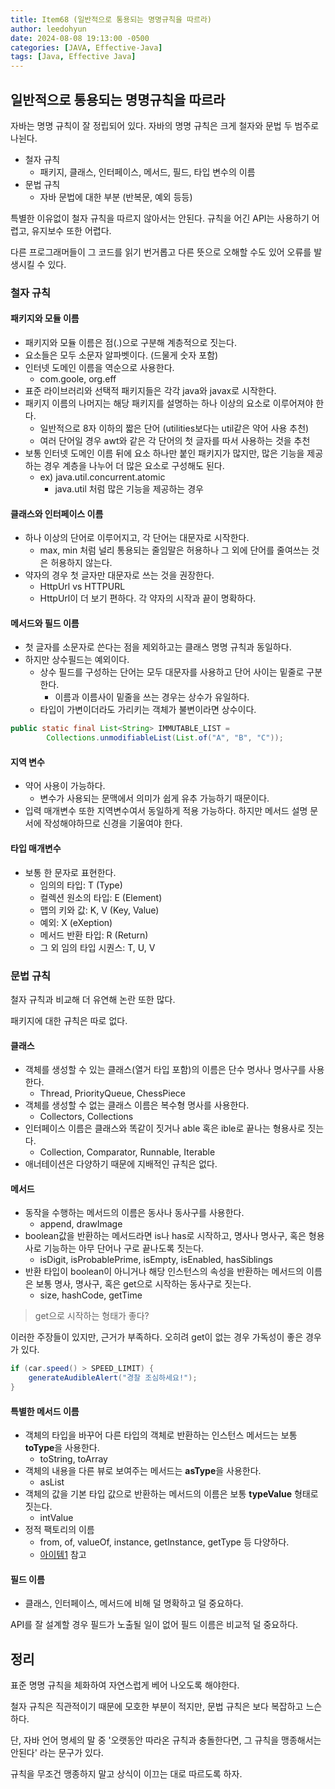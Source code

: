```yaml
---
title: Item68 (일반적으로 통용되는 명명규칙을 따르라)
author: leedohyun
date: 2024-08-08 19:13:00 -0500
categories: [JAVA, Effective-Java]
tags: [Java, Effective Java]
---
```


## 일반적으로 통용되는 명명규칙을 따르라

자바는 명명 규칙이 잘 정립되어 있다. 자바의 명명 규칙은 크게 철자와 문법 두 범주로 나뉜다.

- 철자 규칙
	- 패키지, 클래스, 인터페이스, 메서드, 필드, 타입 변수의 이름
- 문법 규칙
	-  자바 문법에 대한 부분 (반복문, 예외 등등)

특별한 이유없이 철자 규칙을 따르지 않아서는 안된다. 규칙을 어긴 API는 사용하기 어렵고, 유지보수 또한 어렵다. 

다른 프로그래머들이 그 코드를 읽기 번거롭고 다른 뜻으로 오해할 수도 있어 오류를 발생시킬 수 있다.

### 철자 규칙

#### 패키지와 모듈 이름

- 패키지와 모듈 이름은 점(.)으로 구분해 계층적으로 짓는다.
- 요소들은 모두 소문자 알파벳이다. (드물게 숫자 포함)
- 인터넷 도메인 이름을 역순으로 사용한다.
	- com.goole, org.eff
- 표준 라이브러리와 선택적 패키지들은 각각 java와 javax로 시작한다.
- 패키지 이름의 나머지는 해당 패키지를 설명하는 하나 이상의 요소로 이루어져야 한다.
	- 일반적으로 8자 이하의 짧은 단어 (utilities보다는 util같은 약어 사용 추천)
	- 여러 단어일 경우 awt와 같은 각 단어의 첫 글자를 따서 사용하는 것을 추천 
- 보통 인터넷 도메인 이름 뒤에 요소 하나만 붙인 패키지가 많지만, 많은 기능을 제공하는 경우 계층을 나누어 더 많은 요소로 구성해도 된다.
	- ex) java.util.concurrent.atomic
		- java.util 처럼 많은 기능을 제공하는 경우

#### 클래스와 인터페이스 이름

-  하나 이상의 단어로 이루어지고, 각 단어는 대문자로 시작한다.
	- max, min 처럼 널리 통용되는 줄임말은 허용하나 그 외에 단어를 줄여쓰는 것은 허용하지 않는다.
- 약자의 경우 첫 글자만 대문자로 쓰는 것을 권장한다.
	- HttpUrl vs HTTPURL
	- HttpUrl이 더 보기 편하다. 각 약자의 시작과 끝이 명확하다.

#### 메서드와 필드 이름

- 첫 글자를 소문자로 쓴다는 점을 제외하고는 클래스 명명 규칙과 동일하다.
- 하지만 상수필드는 예외이다.
	- 상수 필드를 구성하는 단어는 모두 대문자를 사용하고 단어 사이는 밑줄로 구분한다.
		- 이름과 이름사이 밑줄을 쓰는 경우는 상수가 유일하다.
	- 타입이 가변이더라도 가리키는 객체가 불변이라면 상수이다.

```java
public static final List<String> IMMUTABLE_LIST = 
		Collections.unmodifiableList(List.of("A", "B", "C"));
```

#### 지역 변수

- 약어 사용이 가능하다.
	- 변수가 사용되는 문맥에서 의미가 쉽게 유추 가능하기 때문이다.
- 입력 매개변수 또한 지역변수여서 동일하게 적용 가능하다. 하지만 메서드 설명 문서에 작성해야하므로 신경을 기울여야 한다.

#### 타입 매개변수

- 보통 한 문자로 표현한다.
	- 임의의 타입: T (Type)
	- 컬렉션 원소의 타입: E (Element)
	- 맵의 키와 값: K, V (Key, Value)
	- 예외: X (eXeption)
	- 메서드 반환 타입: R (Return)
	- 그 외 임의 타입 시퀀스: T, U, V 

### 문법 규칙

철자 규칙과 비교해 더 유연해 논란 또한 많다.

패키지에 대한 규칙은 따로 없다.

#### 클래스

- 객체를 생성할 수 있는 클래스(열거 타입 포함)의 이름은 단수 명사나 명사구를 사용한다.
	- Thread, PriorityQueue, ChessPiece
- 객체를 생성할 수 없는 클래스 이름은 복수형 명사를 사용한다.
	- Collectors, Collections
- 인터페이스 이름은 클래스와 똑같이 짓거나 able 혹은 ible로 끝나는 형용사로 짓는다.
	- Collection, Comparator, Runnable, Iterable
- 애너테이션은 다양하기 때문에 지배적인 규칙은 없다.

#### 메서드

- 동작을 수행하는 메서드의 이름은 동사나 동사구를 사용한다.
	- append, drawImage
- boolean값을 반환하는 메서드라면 is나 has로 시작하고, 명사나 명사구, 혹은 형용사로 기능하는 아무 단어나 구로 끝나도록 짓는다.
	- isDigit, isProbablePrime, isEmpty, isEnabled, hasSiblings
- 반환 타입이 boolean이 아니거나 해당 인스턴스의 속성을 반환하는 메서드의 이름은 보통 명사, 명사구, 혹은 get으로 시작하는 동사구로 짓는다.
	- size, hashCode, getTime 

> get으로 시작하는 형태가 좋다?

이러한 주장들이 있지만, 근거가 부족하다. 오히려 get이 없는 경우 가독성이 좋은 경우가 있다.

```java
if (car.speed() > SPEED_LIMIT) {
	generateAudibleAlert("경찰 조심하세요!");
}
```

#### 특별한 메서드 이름

- 객체의 타입을 바꾸어 다른 타입의 객체로 반환하는 인스턴스 메서드는 보통 **toType**을 사용한다.
	- toString, toArray
- 객체의 내용을 다른 뷰로 보여주는 메서드는 **asType**을 사용한다. 
	- asList
- 객체의 값을 기본 타입 값으로 반환하는 메서드의 이름은 보통 **typeValue** 형태로 짓는다. 
	- intValue
- 정적 팩토리의 이름
	- from, of, valueOf, instance, getInstance, getType 등 다양하다.
	- [아이템1](https://ldhapple.github.io/posts/EffectiveJava-Item01/) 참고 

#### 필드 이름

- 클래스, 인터페이스, 메서드에 비해 덜 명확하고 덜 중요하다.
	
API를 잘 설계할 경우 필드가 노출될 일이 없어 필드 이름은 비교적 덜 중요하다.

## 정리

표준 명명 규칙을 체화하여 자연스럽게 베어 나오도록 해야한다.

철자 규칙은 직관적이기 때문에 모호한 부분이 적지만, 문법 규칙은 보다 복잡하고 느슨하다.

단, 자바 언어 명세의 말 중 '오랫동안 따라온 규칙과 충돌한다면, 그 규칙을 맹종해서는 안된다' 라는 문구가 있다.

규칙을 무조건 맹종하지 말고 상식이 이끄는 대로 따르도록 하자.